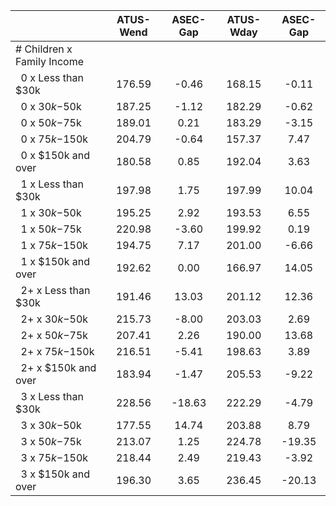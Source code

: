 
|                      |    ATUS-Wend |     ASEC-Gap |    ATUS-Wday |     ASEC-Gap |
| -------------------- | :----------: | :----------: | :----------: | :----------: |
| # Children x Family Income |              |              |              |              |
| &nbsp;&nbsp;0 x Less than $30k |       176.59 |        -0.46 |       168.15 |        -0.11 |
| &nbsp;&nbsp;0 x $30k-$50k |       187.25 |        -1.12 |       182.29 |        -0.62 |
| &nbsp;&nbsp;0 x $50k-$75k |       189.01 |         0.21 |       183.29 |        -3.15 |
| &nbsp;&nbsp;0 x $75k-$150k |       204.79 |        -0.64 |       157.37 |         7.47 |
| &nbsp;&nbsp;0 x $150k and over |       180.58 |         0.85 |       192.04 |         3.63 |
| &nbsp;&nbsp;1 x Less than $30k |       197.98 |         1.75 |       197.99 |        10.04 |
| &nbsp;&nbsp;1 x $30k-$50k |       195.25 |         2.92 |       193.53 |         6.55 |
| &nbsp;&nbsp;1 x $50k-$75k |       220.98 |        -3.60 |       199.92 |         0.19 |
| &nbsp;&nbsp;1 x $75k-$150k |       194.75 |         7.17 |       201.00 |        -6.66 |
| &nbsp;&nbsp;1 x $150k and over |       192.62 |         0.00 |       166.97 |        14.05 |
| &nbsp;&nbsp;2+ x Less than $30k |       191.46 |        13.03 |       201.12 |        12.36 |
| &nbsp;&nbsp;2+ x $30k-$50k |       215.73 |        -8.00 |       203.03 |         2.69 |
| &nbsp;&nbsp;2+ x $50k-$75k |       207.41 |         2.26 |       190.00 |        13.68 |
| &nbsp;&nbsp;2+ x $75k-$150k |       216.51 |        -5.41 |       198.63 |         3.89 |
| &nbsp;&nbsp;2+ x $150k and over |       183.94 |        -1.47 |       205.53 |        -9.22 |
| &nbsp;&nbsp;3 x Less than $30k |       228.56 |       -18.63 |       222.29 |        -4.79 |
| &nbsp;&nbsp;3 x $30k-$50k |       177.55 |        14.74 |       203.88 |         8.79 |
| &nbsp;&nbsp;3 x $50k-$75k |       213.07 |         1.25 |       224.78 |       -19.35 |
| &nbsp;&nbsp;3 x $75k-$150k |       218.44 |         2.49 |       219.43 |        -3.92 |
| &nbsp;&nbsp;3 x $150k and over |       196.30 |         3.65 |       236.45 |       -20.13 |

